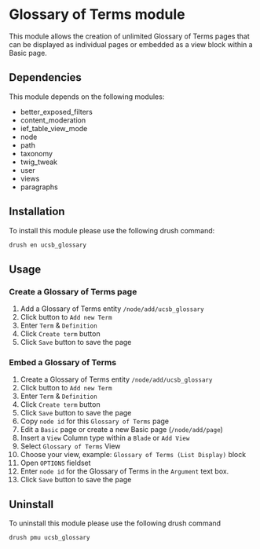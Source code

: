 # Glossary of Terms module

This module allows the creation of unlimited Glossary of Terms pages that can be displayed as individual pages or embedded as a view block within a Basic page.

## Dependencies

This module depends on the following modules:
- better_exposed_filters
- content_moderation
- ief_table_view_mode
- node
- path
- taxonomy
- twig_tweak
- user
- views
- paragraphs

## Installation

To install this module please use the following drush command:

```bash
drush en ucsb_glossary
```

## Usage

### Create a Glossary of Terms page

1) Add a Glossary of Terms entity `/node/add/ucsb_glossary`
2) Click button to `Add new Term`
3) Enter `Term` & `Definition`
4) Click `Create term` button
5) Click `Save` button to save the page

### Embed a Glossary of Terms

1) Create a Glossary of Terms entity `/node/add/ucsb_glossary`
2) Click button to `Add new Term`
3) Enter `Term` & `Definition`
4) Click `Create term` button
5) Click `Save` button to save the page
6) Copy `node id` for this `Glossary of Terms` page
7) Edit a `Basic` page or create a new Basic page (`/node/add/page`)
8) Insert a `View` Column type within a `Blade` or `Add View`
9) Select `Glossary of Terms` View
10) Choose your view, example: `Glossary of Terms (List Display)` block
11) Open `OPTIONS` fieldset
12) Enter `node id` for the Glossary of Terms in the `Argument` text box.
13) Click `Save` button to save the page

## Uninstall

To uninstall this module please use the following drush command

```bash
drush pmu ucsb_glossary
```